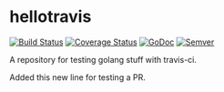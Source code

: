 # hellotravis

[![Build Status](https://travis-ci.org/alexanderfahlke/hellotravis-golang.svg)](https://travis-ci.org/alexanderfahlke/hellotravis-golang) [![Coverage Status](https://coveralls.io/repos/alexanderfahlke/hellotravis-golang/badge.svg?branch=master&service=github)](https://coveralls.io/github/alexanderfahlke/hellotravis-golang?branch=master) [![GoDoc](https://godoc.org/github.com/alexanderfahlke/hellotravis-golang?status.svg)](https://godoc.org/github.com/alexanderfahlke/hellotravis-golang) [![Semver](http://img.shields.io/SemVer/2.0.0.png)](http://semver.org/spec/v2.0.0.html)

A repository for testing golang stuff with travis-ci.

Added this new line for testing a PR.
